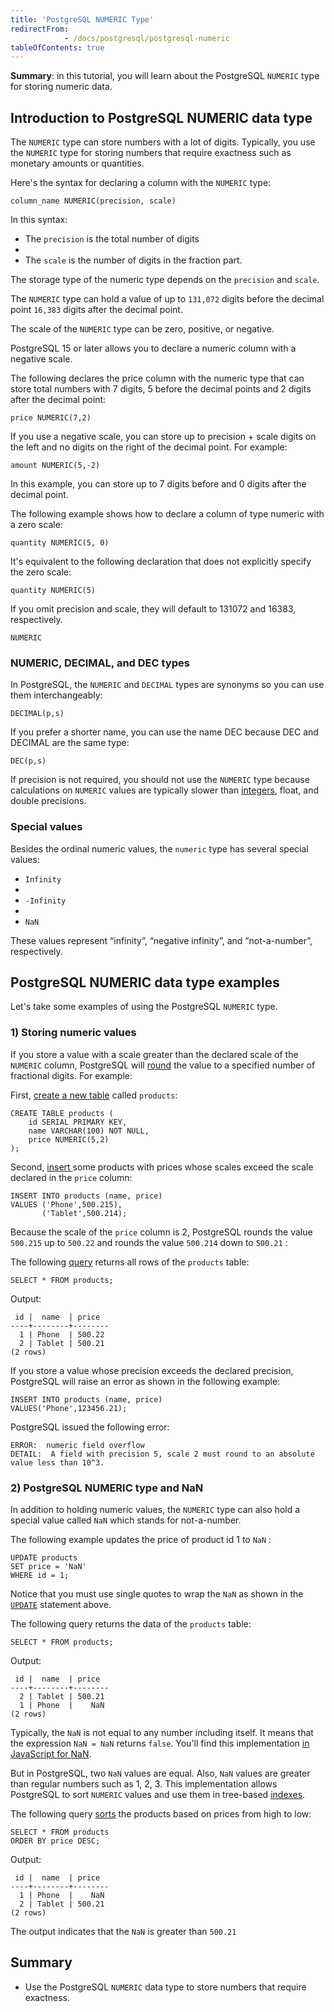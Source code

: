 ```yaml
---
title: 'PostgreSQL NUMERIC Type'
redirectFrom: 
            - /docs/postgresql/postgresql-numeric
tableOfContents: true
---
```



**Summary**: in this tutorial, you will learn about the PostgreSQL `NUMERIC` type for storing numeric data.





## Introduction to PostgreSQL NUMERIC data type





The `NUMERIC` type can store numbers with a lot of digits. Typically, you use the `NUMERIC` type for storing numbers that require exactness such as monetary amounts or quantities.





Here's the syntax for declaring a column with the `NUMERIC` type:





```
column_name NUMERIC(precision, scale)
```





In this syntax:





- The `precision` is the total number of digits
-
- The `scale` is the number of digits in the fraction part.





The storage type of the numeric type depends on the `precision` and `scale`.





The `NUMERIC` type can hold a value of up to `131,072` digits before the decimal point `16,383` digits after the decimal point.





The scale of the `NUMERIC` type can be zero, positive, or negative.





PostgreSQL 15 or later allows you to declare a numeric column with a negative scale.





The following declares the price column with the numeric type that can store total numbers with 7 digits, 5 before the decimal points and 2 digits after the decimal point:





```
price NUMERIC(7,2)
```





If you use a negative scale, you can store up to precision + scale digits on the left and no digits on the right of the decimal point. For example:





```
amount NUMERIC(5,-2)
```





In this example, you can store up to 7 digits before and 0 digits after the decimal point.





The following example shows how to declare a column of type numeric with a zero scale:





```
quantity NUMERIC(5, 0)
```





It's equivalent to the following declaration that does not explicitly specify the zero scale:





```
quantity NUMERIC(5)
```





If you omit precision and scale, they will default to 131072 and 16383, respectively.





```
NUMERIC
```





### NUMERIC, DECIMAL, and DEC types





In PostgreSQL, the `NUMERIC` and `DECIMAL` types are synonyms so you can use them interchangeably:





```
DECIMAL(p,s)
```





If you prefer a shorter name, you can use the name DEC because DEC and DECIMAL are the same type:





```
DEC(p,s)
```





If precision is not required, you should not use the `NUMERIC` type because calculations on `NUMERIC` values are typically slower than [integers](/docs/postgresql/postgresql-integer), float, and double precisions.





### Special values





Besides the ordinal numeric values, the `numeric` type has several special values:





- `Infinity`
-
- `-Infinity`
-
- `NaN`





These values represent “infinity”, “negative infinity”, and “not-a-number”, respectively.





## PostgreSQL NUMERIC data type examples





Let's take some examples of using the PostgreSQL `NUMERIC` type.





### 1) Storing numeric values





If you store a value with a scale greater than the declared scale of the `NUMERIC` column, PostgreSQL will [round](/docs/postgresql/postgresql-round) the value to a specified number of fractional digits. For example:





First, [create a new table](/docs/postgresql/postgresql-create-table) called `products`:





```
CREATE TABLE products (
    id SERIAL PRIMARY KEY,
    name VARCHAR(100) NOT NULL,
    price NUMERIC(5,2)
);
```





Second, [insert ](https://www.postgresqltutorial.com/postgresql-python/insert/)some products with prices whose scales exceed the scale declared in the `price` column:





```
INSERT INTO products (name, price)
VALUES ('Phone',500.215),
       ('Tablet',500.214);
```





Because the scale of the `price` column is 2, PostgreSQL rounds the value `500.215` up to `500.22` and rounds the value `500.214` down to `500.21` :





The following [query](/docs/postgresql/postgresql-select) returns all rows of the `products` table:





```
SELECT * FROM products;
```





Output:





```
 id |  name  | price
----+--------+--------
  1 | Phone  | 500.22
  2 | Tablet | 500.21
(2 rows)
```





If you store a value whose precision exceeds the declared precision, PostgreSQL will raise an error as shown in the following example:





```
INSERT INTO products (name, price)
VALUES('Phone',123456.21);
```





PostgreSQL issued the following error:





```
ERROR:  numeric field overflow
DETAIL:  A field with precision 5, scale 2 must round to an absolute value less than 10^3.
```





### 2) PostgreSQL NUMERIC type and NaN





In addition to holding numeric values, the `NUMERIC` type can also hold a special value called `NaN` which stands for not-a-number.





The following example updates the price of product id 1 to `NaN` :





```
UPDATE products
SET price = 'NaN'
WHERE id = 1;
```





Notice that you must use single quotes to wrap the `NaN` as shown in the [`UPDATE`](/docs/postgresql/postgresql-update) statement above.





The following query returns the data of the `products` table:





```
SELECT * FROM products;
```





Output:





```
 id |  name  | price
----+--------+--------
  2 | Tablet | 500.21
  1 | Phone  |    NaN
(2 rows)
```





Typically, the `NaN` is not equal to any number including itself. It means that the expression `NaN = NaN` returns `false`. You'll find this implementation [in JavaScript for ](https://www.javascripttutorial.net/javascript-nan/)[NaN](https://www.javascripttutorial.net/javascript-nan/).





But in PostgreSQL, two `NaN` values are equal. Also, `NaN` values are greater than regular numbers such as 1, 2, 3. This implementation allows PostgreSQL to sort `NUMERIC` values and use them in tree-based [indexes](https://www.postgresqltutorial.com/postgresql-indexes/).





The following query [sorts](/docs/postgresql/postgresql-order-by) the products based on prices from high to low:





```
SELECT * FROM products
ORDER BY price DESC;
```





Output:





```
 id |  name  | price
----+--------+--------
  1 | Phone  |    NaN
  2 | Tablet | 500.21
(2 rows)
```





The output indicates that the `NaN` is greater than `500.21`





## Summary





- Use the PostgreSQL `NUMERIC` data type to store numbers that require exactness.


